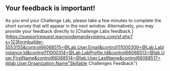 ## Your feedback is important! 

As you end your Challenge Lab, please take a few minutes to complete the short survey that will appear in the next window. Alternatively, you may provide your feedback directly to [Challenge Labs feedback.](https://supportrequest.learnondemandsystems.com/sf.php?s=123formbuilder-5553155&control66068515=@Lab.User.Email&control111000309=@Lab.LabInstance.Id&control111000314=@Lab.LabProfile.Id&control66068513=@lab.User.FirstName&control66068514=@lab.User.LastName&control66068517=@lab.User.Organization.Name"Skillable Challenges Feedback") 
